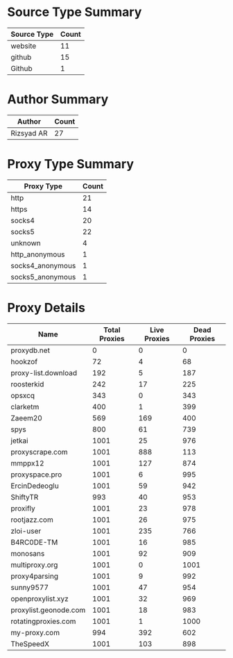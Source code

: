 # Source Type Summary

| Source Type | Count |
|-------------|-------|
| website | 11 |
| github | 15 |
| Github | 1 |


# Author Summary

| Author | Count |
|--------|-------|
| Rizsyad AR | 27 |


# Proxy Type Summary

| Proxy Type | Count |
|------------|-------|
| http | 21 |
| https | 14 |
| socks4 | 20 |
| socks5 | 22 |
| unknown | 4 |
| http_anonymous | 1 |
| socks4_anonymous | 1 |
| socks5_anonymous | 1 |


# Proxy Details

| Name | Total Proxies | Live Proxies | Dead Proxies |
|------|---------------|--------------|---------------|
| proxydb.net | 0 | 0 | 0 |
| hookzof | 72 | 4 | 68 |
| proxy-list.download | 192 | 5 | 187 |
| roosterkid | 242 | 17 | 225 |
| opsxcq | 343 | 0 | 343 |
| clarketm | 400 | 1 | 399 |
| Zaeem20 | 569 | 169 | 400 |
| spys | 800 | 61 | 739 |
| jetkai | 1001 | 25 | 976 |
| proxyscrape.com | 1001 | 888 | 113 |
| mmppx12 | 1001 | 127 | 874 |
| proxyspace.pro | 1001 | 6 | 995 |
| ErcinDedeoglu | 1001 | 59 | 942 |
| ShiftyTR | 993 | 40 | 953 |
| proxifly | 1001 | 23 | 978 |
| rootjazz.com | 1001 | 26 | 975 |
| zloi-user | 1001 | 235 | 766 |
| B4RC0DE-TM | 1001 | 16 | 985 |
| monosans | 1001 | 92 | 909 |
| multiproxy.org | 1001 | 0 | 1001 |
| proxy4parsing | 1001 | 9 | 992 |
| sunny9577 | 1001 | 47 | 954 |
| openproxylist.xyz | 1001 | 32 | 969 |
| proxylist.geonode.com | 1001 | 18 | 983 |
| rotatingproxies.com | 1001 | 1 | 1000 |
| my-proxy.com | 994 | 392 | 602 |
| TheSpeedX | 1001 | 103 | 898 |
